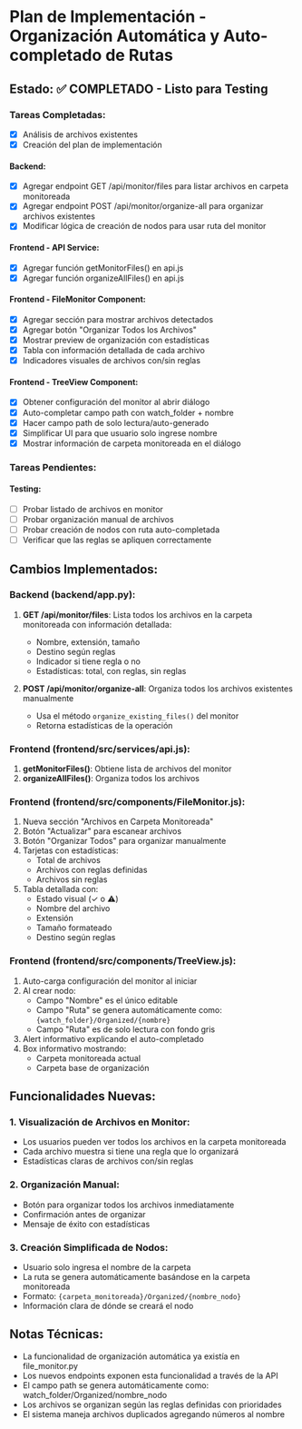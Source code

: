 # Plan de Implementación - Organización Automática y Auto-completado de Rutas

## Estado: ✅ COMPLETADO - Listo para Testing

### Tareas Completadas:
- [x] Análisis de archivos existentes
- [x] Creación del plan de implementación

#### Backend:
- [x] Agregar endpoint GET /api/monitor/files para listar archivos en carpeta monitoreada
- [x] Agregar endpoint POST /api/monitor/organize-all para organizar archivos existentes
- [x] Modificar lógica de creación de nodos para usar ruta del monitor

#### Frontend - API Service:
- [x] Agregar función getMonitorFiles() en api.js
- [x] Agregar función organizeAllFiles() en api.js

#### Frontend - FileMonitor Component:
- [x] Agregar sección para mostrar archivos detectados
- [x] Agregar botón "Organizar Todos los Archivos"
- [x] Mostrar preview de organización con estadísticas
- [x] Tabla con información detallada de cada archivo
- [x] Indicadores visuales de archivos con/sin reglas

#### Frontend - TreeView Component:
- [x] Obtener configuración del monitor al abrir diálogo
- [x] Auto-completar campo path con watch_folder + nombre
- [x] Hacer campo path de solo lectura/auto-generado
- [x] Simplificar UI para que usuario solo ingrese nombre
- [x] Mostrar información de carpeta monitoreada en el diálogo

### Tareas Pendientes:

#### Testing:
- [ ] Probar listado de archivos en monitor
- [ ] Probar organización manual de archivos
- [ ] Probar creación de nodos con ruta auto-completada
- [ ] Verificar que las reglas se apliquen correctamente

## Cambios Implementados:

### Backend (backend/app.py):
1. **GET /api/monitor/files**: Lista todos los archivos en la carpeta monitoreada con información detallada:
   - Nombre, extensión, tamaño
   - Destino según reglas
   - Indicador si tiene regla o no
   - Estadísticas: total, con reglas, sin reglas

2. **POST /api/monitor/organize-all**: Organiza todos los archivos existentes manualmente
   - Usa el método `organize_existing_files()` del monitor
   - Retorna estadísticas de la operación

### Frontend (frontend/src/services/api.js):
1. **getMonitorFiles()**: Obtiene lista de archivos del monitor
2. **organizeAllFiles()**: Organiza todos los archivos

### Frontend (frontend/src/components/FileMonitor.js):
1. Nueva sección "Archivos en Carpeta Monitoreada"
2. Botón "Actualizar" para escanear archivos
3. Botón "Organizar Todos" para organizar manualmente
4. Tarjetas con estadísticas:
   - Total de archivos
   - Archivos con reglas definidas
   - Archivos sin reglas
5. Tabla detallada con:
   - Estado visual (✓ o ⚠)
   - Nombre del archivo
   - Extensión
   - Tamaño formateado
   - Destino según reglas

### Frontend (frontend/src/components/TreeView.js):
1. Auto-carga configuración del monitor al iniciar
2. Al crear nodo:
   - Campo "Nombre" es el único editable
   - Campo "Ruta" se genera automáticamente como: `{watch_folder}/Organized/{nombre}`
   - Campo "Ruta" es de solo lectura con fondo gris
3. Alert informativo explicando el auto-completado
4. Box informativo mostrando:
   - Carpeta monitoreada actual
   - Carpeta base de organización

## Funcionalidades Nuevas:

### 1. Visualización de Archivos en Monitor:
- Los usuarios pueden ver todos los archivos en la carpeta monitoreada
- Cada archivo muestra si tiene una regla que lo organizará
- Estadísticas claras de archivos con/sin reglas

### 2. Organización Manual:
- Botón para organizar todos los archivos inmediatamente
- Confirmación antes de organizar
- Mensaje de éxito con estadísticas

### 3. Creación Simplificada de Nodos:
- Usuario solo ingresa el nombre de la carpeta
- La ruta se genera automáticamente basándose en la carpeta monitoreada
- Formato: `{carpeta_monitoreada}/Organized/{nombre_nodo}`
- Información clara de dónde se creará el nodo

## Notas Técnicas:
- La funcionalidad de organización automática ya existía en file_monitor.py
- Los nuevos endpoints exponen esta funcionalidad a través de la API
- El campo path se genera automáticamente como: watch_folder/Organized/nombre_nodo
- Los archivos se organizan según las reglas definidas con prioridades
- El sistema maneja archivos duplicados agregando números al nombre
